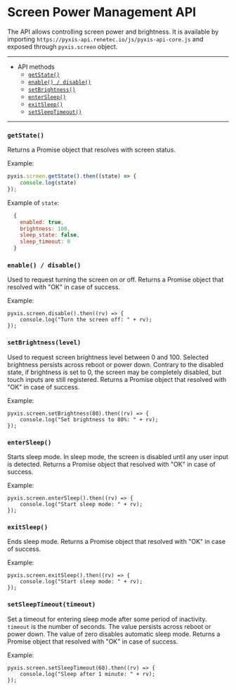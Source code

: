# Screen Power Management API

The API allows controlling screen power and brightness. It is available by importing
`https://pyxis-api.renetec.io/js/pyxis-api-core.js` and exposed through 
`pyxis.screen` object.

----
- API methods
    - [`getState()`](#getstate)
    - [`enable() / disable()`](#enable--disable)
    - [`setBrightness()`](#setbrightnesslevel)
    - [`enterSleep()`](#entersleep)
    - [`exitSleep()`](#exitsleep)
    - [`setSleepTimeout()`](#setsleeptimeoutdelay)
----

### `getState()`
Returns a Promise object that resolves with screen status.

Example:
```javascript
pyxis.screen.getState().then((state) => {
    console.log(state)
});
```
Example of `state`:
```javascript
  {
    enabled: true,
    brightness: 100,
    sleep_state: false,
    sleep_timeout: 0
  }
```

### `enable() / disable()`
Used to request turning the screen on or off.
Returns a Promise object that resolved with "OK" in case of success.

Example:
```
pyxis.screen.disable().then((rv) => {
    console.log("Turn the screen off: " + rv);
});
```

### `setBrightness(level)`
Used to request screen brightness level between 0 and 100. Selected brightness persists across reboot or power down. Contrary to the disabled state,
if brightness is set to 0, the screen may be completely disabled, but touch inputs are still registered.
Returns a Promise object that resolved with "OK" in case of success.

Example:
```
pyxis.screen.setBrightness(80).then((rv) => {
    console.log("Set brightness to 80%: " + rv);
});
```

### `enterSleep()`
Starts sleep mode. In sleep mode, the screen is disabled until any user input is detected.
Returns a Promise object that resolved with "OK" in case of success.

Example:
```
pyxis.screen.enterSleep().then((rv) => {
    console.log("Start sleep mode: " + rv);
});
```

### `exitSleep()`
Ends sleep mode.
Returns a Promise object that resolved with "OK" in case of success.

Example:
```
pyxis.screen.exitSleep().then((rv) => {
    console.log("Start sleep mode: " + rv);
});
```

### `setSleepTimeout(timeout)`
Set a timeout for entering sleep mode after some period of inactivity. `timeout` is the number of seconds. 
The value persists across reboot or power down. The value of zero disables automatic sleep mode.
Returns a Promise object that resolved with "OK" in case of success.

Example:
```
pyxis.screen.setSleepTimeout(60).then((rv) => {
    console.log("Sleep after 1 minute: " + rv);
});
```
